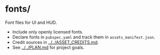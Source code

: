 # fonts/

Font files for UI and HUD.

- Include only openly licensed fonts.
- Declare fonts in `pubspec.yaml` and track them in `assets_manifest.json`.
- Credit sources in [../../ASSET_CREDITS.md](../../ASSET_CREDITS.md).
- See [../../PLAN.md](../../PLAN.md) for project goals.
